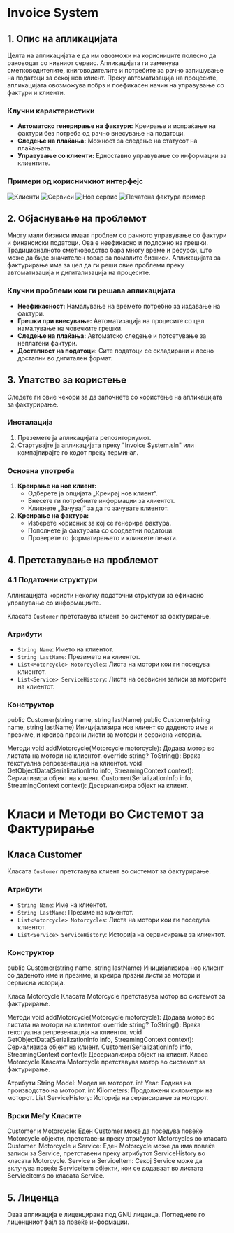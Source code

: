 # Invoice System

## 1. Опис на апликацијата
Целта на апликацијата е да им овозможи на корисниците полесно да раководат со нивниот сервис. Апликацијата ги заменува сметководителите, книговодителите и потребите за рачно запишување на податоци за секој нов клиент. Преку автоматизација на процесите, апликацијата овозможува побрз и поефикасен начин на управување со фактури и клиенти.

### Клучни карактеристики
- **Автоматско генерирање на фактури:** Креирање и испраќање на фактури без потреба од рачно внесување на податоци.
- **Следење на плаќања:** Можност за следење на статусот на плаќањата.
- **Управување со клиенти:** Едноставно управување со информации за клиентите.

### Примери од корисничкиот интерфејс

![Клиенти](Screenshots/Clients-Screenshot.png)
![Сервиси](Screenshots/Services-Screenshot.png)
![Нов сервис](Screenshots/NewService-Screenshot.png)
![Печатена фактура пример](Screenshots/PrintedInvoice-Screenshot.png)


## 2. Објаснување на проблемот
Многу мали бизниси имаат проблем со рачното управување со фактури и финансиски податоци. Ова е неефикасно и подложно на грешки. Традиционалното сметководство бара многу време и ресурси, што може да биде значителен товар за помалите бизниси. Апликацијата за фактурирање има за цел да ги реши овие проблеми преку автоматизација и дигитализација на процесите.

### Клучни проблеми кои ги решава апликацијата
- **Неефикасност:** Намалување на времето потребно за издавање на фактури.
- **Грешки при внесување:** Автоматизација на процесите со цел намалување на човечките грешки.
- **Следење на плаќања:** Автоматско следење и потсетување за неплатени фактури.
- **Достапност на податоци:** Сите податоци се складирани и лесно достапни во дигитален формат.

## 3. Упатство за користење
Следете ги овие чекори за да започнете со користење на апликацијата за фактурирање.

### Инсталација
1. Преземете ја апликацијата репозиториумот.
2. Стартувајте ја апликацијата преку "Invoice System.sln" или компајлирајте го кодот преку терминал.

### Основна употреба
1. **Креирање на нов клиент:**
    - Одберете ја опцијата „Креирај нов клиент“.
    - Внесете ги потребните информации за клиентот.
    - Кликнете „Зачувај“ за да го зачувате клиентот.
2. **Креирање на фактура:**
    - Изберете корисник за кој се генерира фактура.
    - Пополнете ја фактурата со соодветни податоци.
    - Проверете го форматирањето и клинкете печати.


## 4. Претставување на проблемот

### 4.1 Податочни структури
Апликацијата користи неколку податочни структури за ефикасно управување со информациите.

Класата `Customer` претставува клиент во системот за фактурирање.

### Атрибути
- `String Name`: Името на клиентот.
- `String LastName`: Презимето на клиентот.
- `List<Motorcycle> Motorcycles`: Листа на мотори кои ги поседува клиентот.
- `List<Service> ServiceHistory`: Листа на сервисни записи за моторите на клиентот.

### Конструктор
public Customer(string name, string lastName)
public Customer(string name, string lastName)
Иницијализира нов клиент со даденото име и презиме, и креира празни листи за мотори и сервисна историја.

Методи
void addMotorcycle(Motorcycle motorcycle): Додава мотор во листата на мотори на клиентот.
override string? ToString(): Враќа текстуална репрезентација на клиентот.
void GetObjectData(SerializationInfo info, StreamingContext context): Сериализира објект на клиент.
Customer(SerializationInfo info, StreamingContext context): Десериализира објект на клиент.

# Класи и Методи во Системот за Фактурирање

## Класа Customer

Класата `Customer` претставува клиент во системот за фактурирање.

### Атрибути
- `String Name`: Име на клиентот.
- `String LastName`: Презиме на клиентот.
- `List<Motorcycle> Motorcycles`: Листа на мотори кои ги поседува клиентот.
- `List<Service> ServiceHistory`: Историја на сервисирање за клиентот.

### Конструктор

public Customer(string name, string lastName)
Иницијализира нов клиент со даденото име и презиме, и креира празни листи за мотори и сервисна историја.

Класа Motorcycle
Класата Motorcycle претставува мотор во системот за фактурирање.

Методи
void addMotorcycle(Motorcycle motorcycle): Додава мотор во листата на мотори на клиентот.
override string? ToString(): Враќа текстуална репрезентација на клиентот.
void GetObjectData(SerializationInfo info, StreamingContext context): Сериализира објект на клиент.
Customer(SerializationInfo info, StreamingContext context): Десериализира објект на клиент.
Класа Motorcycle
Класата Motorcycle претставува мотор во системот за фактурирање.

Атрибути
String Model: Модел на моторот.
int Year: Година на производство на моторот.
int Kilometers: Продолжени километри на моторот.
List<Service> ServiceHistory: Историја на сервисирање за моторот.


### Врски Меѓу Класите
Customer и Motorcycle: Еден Customer може да поседува повеќе Motorcycle објекти, претставени преку атрибутот Motorcycles во класата Customer.
Motorcycle и Service: Еден Motorcycle може да има повеќе записи за Service, претставени преку атрибутот ServiceHistory во класата Motorcycle.
Service и ServiceItem: Секој Service може да вклучува повеќе ServiceItem објекти, кои се додаваат во листата ServiceItems во класата Service.
  
## 5. Лиценца
Оваа апликација е лиценцирана под GNU лиценца. Погледнете го лиценцниот фајл за повеќе информации.
